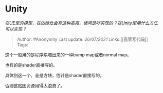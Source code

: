 # Unity
*在UE里的模型，在边缘处会有这种高亮，请问是咋实现的？在Unity里用什么方法可以实现？*

> Author: #Anonymity
> Last update: *26/07/2021*
> Links:[[高管写代码]]
> Tags:

这个一般用的是程序烘培出来的一种bump map或者normal map。

也有的是shader直接写的。

具体到这一个，全是方块，估计是shader直接写的。

否则这贴图资源用得太浪费了。
